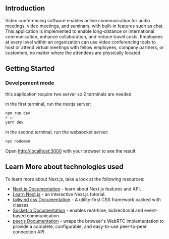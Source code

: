 ## Introduction

Video conferencing software enables online communication for audio meetings, video meetings, and seminars, with built-in features such as chat. This application is implemented to enable long-distance or international communication, enhance collaboration, and reduce travel costs. Employees at every level within an organization can use video conferencing tools to host or attend virtual meetings with fellow employees, company partners, or customers, no matter where the attendees are physically located.

## Getting Started

### Develpoment mode

this aaplication require two server so 2 terminals are needed

in the first terminal, run the nextjs server:

```bash
npm run dev
# or
yarn dev
```

in the second terminal, run the websocket server:

```bash
npx nodemon
```

Open [http://localhost:3000](http://localhost:3000) with your browser to see the result.

## Learn More about technologies used

To learn more about Next.js, take a look at the following resources:

- [Next.js Documentation](https://nextjs.org/docs) - learn about Next.js features and API.
- [Learn Next.js](https://nextjs.org/learn) - an interactive Next.js tutorial.
- [tailwind css Documentation](https://tailwindcss.com/docs) - A utility-first CSS framework packed with classes
- [Socket.io Documentation](https://socket.io/docs/v4) - enables real-time, bidirectional and event-based communication.
- [peerjs Documentation](https://peerjs.com/docs.html) - wraps the browser's WebRTC implementation to provide a complete, configurable, and easy-to-use peer-to-peer connection API.
